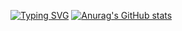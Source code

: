 [![Typing SVG](https://readme-typing-svg.demolab.com?font=Fira%E7%BC%96%E7%A0%81&size=29&pause=1000&color=7B51D1&center=%E9%94%99%E8%AF%AF&vCenter=%E9%94%99%E8%AF%AF&width=435&lines=Shilu%E7%A5%9D%E6%82%A8%E6%97%A9%E6%97%A5%E5%90%83%E4%B8%8A%E9%BB%91%E6%9E%9C)](https://git.io/typing-svg)
[![Anurag's GitHub stats](https://github-readme-stats.vercel.app/api?username=shilu0718&show_icons=true&theme=buefy&hide=contribs,prs)](https://github.com/anuraghazra/github-readme-stats)
